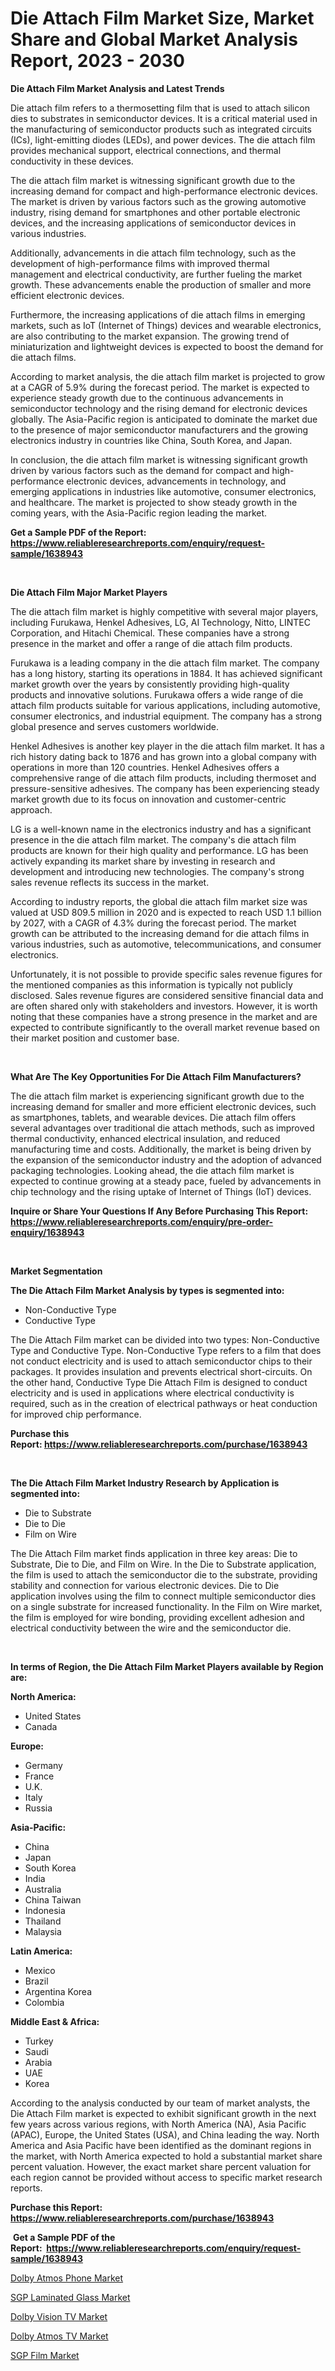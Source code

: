 <p><h1>Die Attach Film Market Size, Market Share and Global Market Analysis Report, 2023 - 2030</h1></p><p><strong>Die Attach Film Market Analysis and Latest Trends</strong></p>
<p><p>Die attach film refers to a thermosetting film that is used to attach silicon dies to substrates in semiconductor devices. It is a critical material used in the manufacturing of semiconductor products such as integrated circuits (ICs), light-emitting diodes (LEDs), and power devices. The die attach film provides mechanical support, electrical connections, and thermal conductivity in these devices.</p><p>The die attach film market is witnessing significant growth due to the increasing demand for compact and high-performance electronic devices. The market is driven by various factors such as the growing automotive industry, rising demand for smartphones and other portable electronic devices, and the increasing applications of semiconductor devices in various industries.</p><p>Additionally, advancements in die attach film technology, such as the development of high-performance films with improved thermal management and electrical conductivity, are further fueling the market growth. These advancements enable the production of smaller and more efficient electronic devices.</p><p>Furthermore, the increasing applications of die attach films in emerging markets, such as IoT (Internet of Things) devices and wearable electronics, are also contributing to the market expansion. The growing trend of miniaturization and lightweight devices is expected to boost the demand for die attach films.</p><p>According to market analysis, the die attach film market is projected to grow at a CAGR of 5.9% during the forecast period. The market is expected to experience steady growth due to the continuous advancements in semiconductor technology and the rising demand for electronic devices globally. The Asia-Pacific region is anticipated to dominate the market due to the presence of major semiconductor manufacturers and the growing electronics industry in countries like China, South Korea, and Japan.</p><p>In conclusion, the die attach film market is witnessing significant growth driven by various factors such as the demand for compact and high-performance electronic devices, advancements in technology, and emerging applications in industries like automotive, consumer electronics, and healthcare. The market is projected to show steady growth in the coming years, with the Asia-Pacific region leading the market.</p></p>
<p><strong>Get a Sample PDF of the Report:&nbsp; <a href="https://www.reliableresearchreports.com/enquiry/request-sample/1638943">https://www.reliableresearchreports.com/enquiry/request-sample/1638943</a></strong></p>
<p>&nbsp;</p>
<p><strong>Die Attach Film Major Market Players</strong></p>
<p><p>The die attach film market is highly competitive with several major players, including Furukawa, Henkel Adhesives, LG, AI Technology, Nitto, LINTEC Corporation, and Hitachi Chemical. These companies have a strong presence in the market and offer a range of die attach film products.</p><p>Furukawa is a leading company in the die attach film market. The company has a long history, starting its operations in 1884. It has achieved significant market growth over the years by consistently providing high-quality products and innovative solutions. Furukawa offers a wide range of die attach film products suitable for various applications, including automotive, consumer electronics, and industrial equipment. The company has a strong global presence and serves customers worldwide.</p><p>Henkel Adhesives is another key player in the die attach film market. It has a rich history dating back to 1876 and has grown into a global company with operations in more than 120 countries. Henkel Adhesives offers a comprehensive range of die attach film products, including thermoset and pressure-sensitive adhesives. The company has been experiencing steady market growth due to its focus on innovation and customer-centric approach.</p><p>LG is a well-known name in the electronics industry and has a significant presence in the die attach film market. The company's die attach film products are known for their high quality and performance. LG has been actively expanding its market share by investing in research and development and introducing new technologies. The company's strong sales revenue reflects its success in the market.</p><p>According to industry reports, the global die attach film market size was valued at USD 809.5 million in 2020 and is expected to reach USD 1.1 billion by 2027, with a CAGR of 4.3% during the forecast period. The market growth can be attributed to the increasing demand for die attach films in various industries, such as automotive, telecommunications, and consumer electronics.</p><p>Unfortunately, it is not possible to provide specific sales revenue figures for the mentioned companies as this information is typically not publicly disclosed. Sales revenue figures are considered sensitive financial data and are often shared only with stakeholders and investors. However, it is worth noting that these companies have a strong presence in the market and are expected to contribute significantly to the overall market revenue based on their market position and customer base.</p></p>
<p>&nbsp;</p>
<p><strong>What Are The Key Opportunities For Die Attach Film Manufacturers?</strong></p>
<p><p>The die attach film market is experiencing significant growth due to the increasing demand for smaller and more efficient electronic devices, such as smartphones, tablets, and wearable devices. Die attach film offers several advantages over traditional die attach methods, such as improved thermal conductivity, enhanced electrical insulation, and reduced manufacturing time and costs. Additionally, the market is being driven by the expansion of the semiconductor industry and the adoption of advanced packaging technologies. Looking ahead, the die attach film market is expected to continue growing at a steady pace, fueled by advancements in chip technology and the rising uptake of Internet of Things (IoT) devices.</p></p>
<p><strong>Inquire or Share Your Questions If Any Before Purchasing This Report: <a href="https://www.reliableresearchreports.com/enquiry/pre-order-enquiry/1638943">https://www.reliableresearchreports.com/enquiry/pre-order-enquiry/1638943</a></strong></p>
<p>&nbsp;</p>
<p><strong>Market Segmentation</strong></p>
<p><strong>The Die Attach Film Market Analysis by types is segmented into:</strong></p>
<p><ul><li>Non-Conductive Type</li><li>Conductive Type</li></ul></p>
<p><p>The Die Attach Film market can be divided into two types: Non-Conductive Type and Conductive Type. Non-Conductive Type refers to a film that does not conduct electricity and is used to attach semiconductor chips to their packages. It provides insulation and prevents electrical short-circuits. On the other hand, Conductive Type Die Attach Film is designed to conduct electricity and is used in applications where electrical conductivity is required, such as in the creation of electrical pathways or heat conduction for improved chip performance.</p></p>
<p><strong>Purchase this Report:&nbsp;<a href="https://www.reliableresearchreports.com/purchase/1638943">https://www.reliableresearchreports.com/purchase/1638943</a></strong></p>
<p>&nbsp;</p>
<p><strong>The Die Attach Film Market Industry Research by Application is segmented into:</strong></p>
<p><ul><li>Die to Substrate</li><li>Die to Die</li><li>Film on Wire</li></ul></p>
<p><p>The Die Attach Film market finds application in three key areas: Die to Substrate, Die to Die, and Film on Wire. In the Die to Substrate application, the film is used to attach the semiconductor die to the substrate, providing stability and connection for various electronic devices. Die to Die application involves using the film to connect multiple semiconductor dies on a single substrate for increased functionality. In the Film on Wire market, the film is employed for wire bonding, providing excellent adhesion and electrical conductivity between the wire and the semiconductor die.</p></p>
<p>&nbsp;</p>
<p><strong>In terms of Region, the Die Attach Film Market Players available by Region are:</strong></p>
<p>
    <p> <strong> North America: </strong>
        <ul>
            <li>United States</li>
            <li>Canada</li>
        </ul>
        </p> 
    <p> <strong> Europe: </strong>
        <ul>
            <li>Germany</li>
            <li>France</li>
            <li>U.K.</li>
            <li>Italy</li>
            <li>Russia</li>
        </ul>
        </p> 
    <p> <strong> Asia-Pacific: </strong>
        <ul>
            <li>China</li>
            <li>Japan</li>
            <li>South Korea</li>
            <li>India</li>
            <li>Australia</li>
            <li>China Taiwan</li>
            <li>Indonesia</li>
            <li>Thailand</li>
            <li>Malaysia</li>
        </ul>
        </p> 
    <p> <strong> Latin America: </strong>
        <ul>
            <li>Mexico</li>
            <li>Brazil</li>
            <li>Argentina Korea</li>
            <li>Colombia</li>
        </ul>
        </p> 
    <p> <strong> Middle East & Africa: </strong>
        <ul>
            <li>Turkey</li>
            <li>Saudi</li>
            <li>Arabia</li>
            <li>UAE</li>
            <li>Korea</li>
        </ul>
    </p>
    </p>
<p><p>According to the analysis conducted by our team of market analysts, the Die Attach Film market is expected to exhibit significant growth in the next few years across various regions, with North America (NA), Asia Pacific (APAC), Europe, the United States (USA), and China leading the way. North America and Asia Pacific have been identified as the dominant regions in the market, with North America expected to hold a substantial market share percent valuation. However, the exact market share percent valuation for each region cannot be provided without access to specific market research reports.</p></p>
<p><strong>Purchase this Report: <a href="https://www.reliableresearchreports.com/purchase/1638943">https://www.reliableresearchreports.com/purchase/1638943</a></strong></p>
<p>&nbsp;<strong>Get a Sample PDF of the Report:&nbsp;&nbsp;<a href="https://www.reliableresearchreports.com/enquiry/request-sample/1638943">https://www.reliableresearchreports.com/enquiry/request-sample/1638943</a></strong></p>
<p><strong></strong></p>
<p><p><a href="https://medium.com/@walterstanley64/dolby-atmos-phone-market-share-evolution-and-market-growth-trends-2023-2030-c2594888fb10">Dolby Atmos Phone Market</a></p><p><a href="https://github.com/tamvrosiya/Market-Research-Report-List-1/blob/main/sgp-laminated-glass-market.md">SGP Laminated Glass Market</a></p><p><a href="https://medium.com/@elwyncarter2023/dolby-vision-tv-market-insights-into-market-cagr-market-trends-and-growth-strategies-b08cc01ebae2">Dolby Vision TV Market</a></p><p><a href="https://medium.com/@donaldortega4f/dolby-atmos-tv-market-research-report-its-history-and-forecast-2023-to-2030-c7baa61e4f49">Dolby Atmos TV Market</a></p><p><a href="https://github.com/gaydyna/Market-Research-Report-List-1/blob/main/sgp-film-market.md">SGP Film Market</a></p></p>